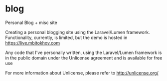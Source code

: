# blog
Personal Blog + misc site

Creating a personal blogging site using the Laravel/Lumen framework. Functionality, currently, is limited, but the demo is hosted in https://live.mbitokhov.com

Any code that I've personally written, using the Laravel/Lumen framework is in the public domain under the Unlicense agreement and is available for free use

For more information about Unlicense, please refer to <http://unlicense.org/>
